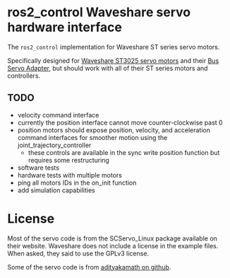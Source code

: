 # ros2_control Waveshare servo hardware interface

The `ros2_control` implementation for Waveshare ST series servo motors.

Specifically designed for [Waveshare ST3025 servo motors](https://www.waveshare.com/product/st3025-servo.htm) and their [Bus Servo Adapter](https://www.waveshare.com/product/bus-servo-adapter-a.htm), but should work with all of their ST series motors and controllers.

## TODO

- velocity command interface 
- currently the position interface cannot move counter-clockwise past 0
- position motors should expose position, velocity, and acceleration command interfaces for smoother motion using the joint_trajectory_controller
    - these controls are available in the sync write position function but requires some restructuring 
- software tests
- hardware tests with multiple motors
- ping all motors IDs in the on_init function
- add simulation capabilities

# License

Most of the servo code is from the SCServo_Linux package available on their website.
Waveshare does not include a license in the example files.
When asked, they said to use the GPLv3 license. 

Some of the servo code is from [adityakamath on github](https://github.com/adityakamath/SCServo_Linux).